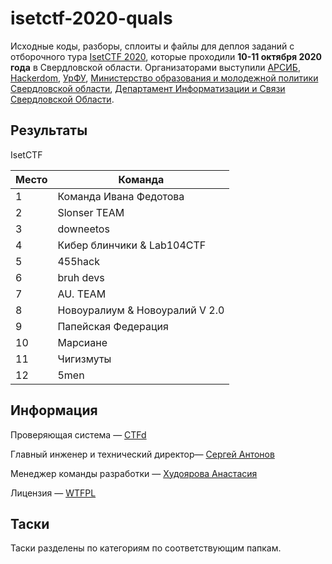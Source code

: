 # isetctf-2020-quals

Исходные коды, разборы, сплоиты и файлы для деплоя заданий с отборочного тура [IsetCTF 2020](https://isetctf.aciso.ru/), которые проходили **10-11 октября 2020 года** в Свердловской области. Организаторами выступили [АРСИБ](http://aciso.ru), [Hackerdom](http://github.com/hackerdom), [УрФУ](https://urfu.ru/ru/), [Министерство образования и молодежной политики Свердловской области](https://minobraz.egov66.ru/), [Департамент Информатизации и Связи Свердловской Области](https://dis.midural.ru/).


## Результаты

IsetCTF

| Место | Команда | 
|-------|---------|
| 1 | Команда Ивана Федотова |
| 2 | Slonser TEAM |
| 3 | downeetos |
| 4 | Кибер блинчики & Lab104CTF |
| 5 | 455hack |
| 6 | bruh devs |
| 7 |  AU. TEAM |
| 8 | Новоуралиум & Новоуралий V 2.0 |
| 9 | Папейская Федерация |
| 10 | Марсиане |
| 11 | Чигизмуты |
| 12 | 5men |


## Информация

Проверяющая система — [CTFd](https://github.com/CTFd/CTFd/)

Главный инженер и технический директор— [Сергей Антонов](https://t.me/thesiegfried)

Менеджер команды разработки — [Худоярова Анастасия](https://t.me/Neprincessa_v_99)

Лицензия — [WTFPL](LICENSE)


## Таски

Таски разделены по категориям по соответствующим папкам.
